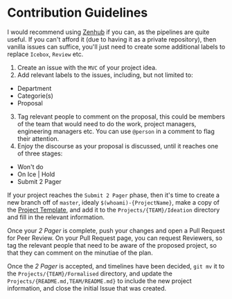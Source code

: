 # Contribution Guidelines

I would recommend using [Zenhub](https://www.zenhub.io/) if you can, as the pipelines are quite useful. If you can't afford it (due to having it as a private repository), then vanilla issues can suffice, you'll just need to create some additional labels to replace `Icebox`, `Review` etc.

1. Create an issue with the `MVC` of your project idea.
2. Add relevant labels to the issues, including, but not limited to:
  - Department
  - Categorie(s)
  - Proposal
3. Tag relevant people to comment on the proposal, this could be members of the team that would need to do the work, project managers, engineering managers etc. You can use `@person` in a comment to flag their attention.
4. Enjoy the discourse as your proposal is discussed, until it reaches one of three stages:
  - Won't do
  - On Ice | Hold
  - Submit 2 Pager

If your project reaches the `Submit 2 Pager` phase, then it's time to create a new branch off of `master`, idealy `$(whoami)-{ProjectName}`, make a copy of the [Project Template](Templates/Project.md), and add it to the `Projects/{TEAM}/Ideation` directory and fill in the relevant information.

Once your *2 Pager* is complete, push your changes and open a Pull Request for Peer Review. On your Pull Request page, you can request Reviewers, so tag the relevant people that need to be aware of the proposed project, so that they can comment on the minutiae of the plan.

Once the *2 Pager* is accepted, and timelines have been decided, `git mv` it to the `Projects/{TEAM}/Formalised` directory, and update the `Projects/{README.md,TEAM/README.md}` to include the new project information, and close the initial Issue that was created.
